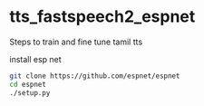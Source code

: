 # tts_fastspeech2_espnet
Steps to train and fine tune  tamil tts

install esp net
```bash
git clone https://github.com/espnet/espnet
cd espnet
./setup.py

